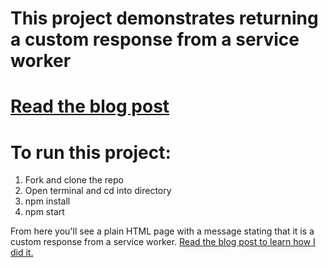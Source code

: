 # This project demonstrates returning a custom response from a service worker

# [Read the blog post](link)

# To run this project:

1. Fork and clone the repo
2. Open terminal and cd into directory
3. npm install
4. npm start

From here you'll see a plain HTML page with a message stating that it is a custom response from a service worker. [Read the blog post to learn how I did it.](link)